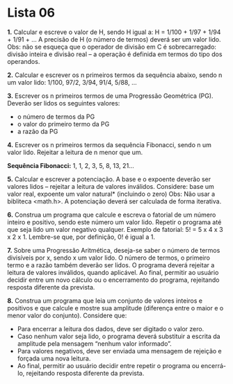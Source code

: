 
# Lista 06

**1.** Calcular e escreve o valor de H, sendo H igual a:
H = 1/100 + 1/97 + 1/94 + 1/91 + ...
A precisão de H (o número de termos) deverá ser um valor lido.
Obs: não se esqueça que o operador de divisão em C é sobrecarregado: divisão inteira e divisão
real – a operação é definida em termos do tipo dos operandos.

**2.** Calcular e escrever os n primeiros termos da sequência abaixo, sendo n um valor lido:
1/100, 97/2, 3/94, 91/4, 5/88, ...

**3.** Escrever os n primeiros termos de uma Progressão Geométrica (PG). Deverão ser lidos os
seguintes valores:
- o número de termos da PG
- o valor do primeiro termo da PG
- a razão da PG

**4.** Escrever os n primeiros termos da sequência Fibonacci, sendo n um valor lido. Rejeitar a
leitura de n menor que um.

__Sequência Fibonacci:__ 1, 1, 2, 3, 5, 8, 13, 21...

**5.** Calcular e escrever a potenciação. A base e o expoente deverão ser valores lidos – rejeitar a
leitura de valores inválidos.
Considere: base um valor real, expoente um valor natural* (incluindo o zero)
Obs: Não usar a bibliteca <math.h>. A potenciação deverá ser calculada de forma iterativa.

**6.** Construa um programa que calcule e escreva o fatorial de um número inteiro e positivo, sendo
este número um valor lido. Repetir o programa até que seja lido um valor negativo qualquer.
Exemplo de fatorial: 5! = 5 x 4 x 3 x 2 x 1.
Lembre-se que, por definição, 0! é igual a 1.

**7.** Sobre uma Progressão Aritmética, deseja-se saber o número de termos divisíveis por x, sendo x
um valor lido. O número de termos, o primeiro termo e a razão também deverão ser lidos.
O programa deverá rejeitar a leitura de valores inválidos, quando aplicável.
Ao final, permitir ao usuário decidir entre um novo cálculo ou o encerramento do programa,
rejeitando resposta diferente da prevista.

**8.** Construa um programa que leia um conjunto de valores inteiros e positivos e que calcule e
mostre sua amplitude (diferença entre o maior e o menor valor do conjunto). Considere que:
- Para encerrar a leitura dos dados, deve ser digitado o valor zero.
- Caso nenhum valor seja lido, o programa deverá substituir a escrita da amplitude pela
mensagem “nenhum valor informado”.
- Para valores negativos, deve ser enviada uma mensagem de rejeição e forçada uma nova
leitura.
- Ao final, permitir ao usuário decidir entre repetir o programa ou encerrá-lo, rejeitando
resposta diferente da prevista.